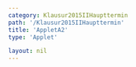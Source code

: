```yaml
---
category: Klausur2015IIHaupttermin
path: '/Klausur2015IIHaupttermin'
title: 'AppletA2'
type: 'Applet'

layout: nil
---
```

<script type="text/javascript" src="https://cdnjs.cloudflare.com/ajax/libs/jsxgraph/0.99.7/jsxgraphcore.js"></script>
<link type="text/css" href="https://cdnjs.cloudflare.com/ajax/libs/jsxgraph/0.99.6/jsxgraph.css"><link rel="stylesheet" type="text/css" href="//cdnjs.cloudflare.com/ajax/libs/jsxgraph/0.99.7/jsxgraph.css" />
<div id="40152" class="jxgbox" style="width:500px; height:500px">
<script type="text/javascript">
(function(){
 var board = JXG.JSXGraph.initBoard('40152', {
                boundingbox: [-15, 15, 15, -15],
                axis: true
                
            });
              
var f = x=>-0.25*Math.pow(x-3,2)-2.5;
var p = board.create('functiongraph', [f], {strokecolor:'black', strokeWidth:3});

var gf = x=>-0.5*x+4;
var g = board.create('functiongraph', [gf], {strokecolor:'black', strokeWidth:3});

var D = board.create('glider', [p], {name:'D', color:'orange'});
var A = board.create('point', [function(){return D.X()}, function(){return -0.5*D.X()+4}], {name:'A'});
var B = board.create('point', [function(){return A.X()-(A.Y()-D.Y())*1.5}, function(){return A.Y()}]);
var C = board.create('point', [function(){return A.X()-(A.Y()-D.Y())*1.5}, function(){return D.Y()}]);

var AB = board.create('line', [A,B], {straightFirst:false, straightLast:false});
var AD = board.create('line', [A,D], {straightFirst:false, straightLast:false});
var CD = board.create('line', [C,D], {straightFirst:false, straightLast:false});
var CB = board.create('line', [C,B], {straightFirst:false, straightLast:false});
board.create('polygon', [A,B,C,D]);

board.create('text', [2, 7, function(){return '|<span style="border-top:1px solid">AD</span>| ='+Math.round(A.Y()-D.Y())+' LE'}], {fontsize: 18, fixed:true});


board.create('text', [2,9,function(){return 'U= '+Math.round(100*(A.Y()-D.Y())*2+(D.X()-C.X())*2)/100+' LE'}], {fontsize: 18, fixed:true})


board.create('text', [2,10,function(){return 'A= '+Math.round((A.Y()-D.Y())*(A.X()-B.X()))+' FE'}], {fontsize: 18, fixed:true})


board.create('text', [-8,12,'M II 2015 HT A 2'], {fontsize: 18, fixed:true});
})();
  
  </script>
  </div>
